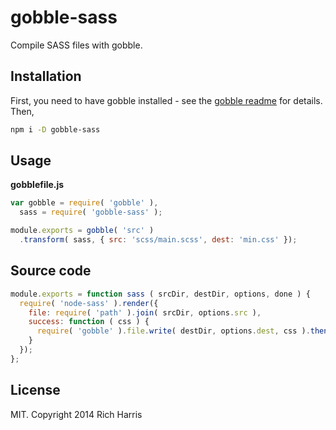 # gobble-sass

Compile SASS files with gobble.

## Installation

First, you need to have gobble installed - see the [gobble readme](https://github.com/gobblejs/gobble) for details. Then,

```bash
npm i -D gobble-sass
```

## Usage

**gobblefile.js**

```js
var gobble = require( 'gobble' ),
  sass = require( 'gobble-sass' );

module.exports = gobble( 'src' )
  .transform( sass, { src: 'scss/main.scss', dest: 'min.css' });
```


## Source code

```js
module.exports = function sass ( srcDir, destDir, options, done ) {
  require( 'node-sass' ).render({
    file: require( 'path' ).join( srcDir, options.src ),
    success: function ( css ) {
      require( 'gobble' ).file.write( destDir, options.dest, css ).then( done );
    }
  });
};
```


## License

MIT. Copyright 2014 Rich Harris
